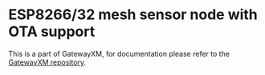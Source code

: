 # ESP8266/32 mesh sensor node with OTA support

This is a part of GatewayXM, for documentation please refer to the [GatewayXM repository](https://github.com/exmgr/GatewayXM).
